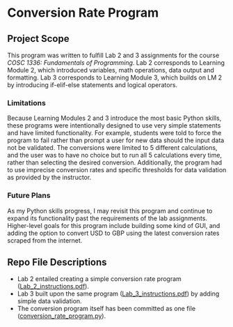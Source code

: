 # Conversion Rate Program

## Project Scope
This program was written to fulfill Lab 2 and 3 assignments for the course *COSC 1336: Fundamentals of Programming*. Lab 2 corresponds to Learning Module 2, which introduced variables, math operations, data output and formatting. Lab 3 corresponds to Learning Module 3, which builds on LM 2 by introducing if-elif-else statements and logical operators. 

### Limitations
Because Learning Modules 2 and 3 introduce the most basic Python skills, these programs were intentionally designed to use very simple statements and have limited functionality. For example, students were told to force the program to fail rather than prompt a user for new data should the input data not be validated. The conversions were limited to 5 different calculations, and the user was to have no choice but to run all 5 calculations every time, rather than selecting the desired conversion. Additionally, the program had to use imprecise conversion rates and specific thresholds for data validation as provided by the instructor.

### Future Plans
As my Python skills progress, I may revisit this program and continue to expand its functionality past the requirements of the lab assignments. Higher-level goals for this program include building some kind of GUI, and adding the option to convert USD to GBP using the latest conversion rates scraped from the internet.

## Repo File Descriptions
- Lab 2 entailed creating a simple conversion rate program ([Lab_2_instructions.pdf](https://github.com/emnharris/COSC-1336/blob/master/conversion_rate_program/Lab_2_instructions.pdf)). 
- Lab 3 built upon the same program ([Lab_3_instructions.pdf](https://github.com/emnharris/COSC-1336/blob/master/conversion_rate_program/Lab_3_instructions.pdf)) by adding simple data validation.
- The conversion program itself has been committed as one file ([conversion_rate_program.py](https://github.com/emnharris/COSC-1336/blob/master/conversion_rate_program/conversion_rate_program.py)).
